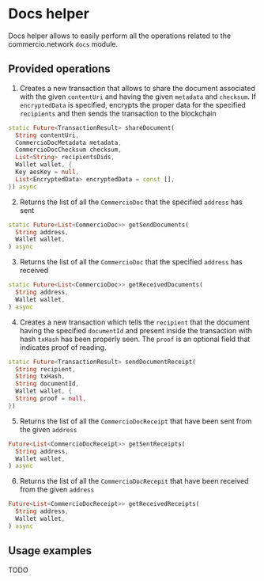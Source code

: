 # Docs helper
Docs helper allows to easily perform all the operations related to the commercio.network `docs` module.

## Provided operations

1. Creates a new transaction that allows to share the document associated with the given `contentUri` and having the given
`metadata` and `checksum`. If `encryptedData` is specified, encrypts the proper data for the specified `recipients` and then 
sends the transaction to the blockchain
```dart
static Future<TransactionResult> shareDocument(
  String contentUri,
  CommercioDocMetadata metadata,
  CommercioDocChecksum checksum,
  List<String> recipientsDids,
  Wallet wallet, {
  Key aesKey = null,
  List<EncryptedData> encryptedData = const [],
}) async
```

2. Returns the list of all the `CommercioDoc` that the specified `address` has sent
```dart
static Future<List<CommercioDoc>> getSendDocuments(
  String address,
  Wallet wallet,
) async
```
3. Returns the list of all the `CommercioDoc` that the specified `address` has received
```dart
static Future<List<CommercioDoc>> getReceivedDocuments(
  String address,
  Wallet wallet,
) async
```
4. Creates a new transaction which tells the `recipient` that the document having the specified `documentId` and present
inside the transaction with hash `txHash` has been properly seen. The `proof` is an optional field that indicates proof of reading.
```dart
static Future<TransactionResult> sendDocumentReceipt(
  String recipient,
  String txHash,
  String documentId,
  Wallet wallet, {
  String proof = null,
}) 
```
5. Returns the list of all the `CommercioDocReceipt` that have been sent from the given `address`
```dart
Future<List<CommercioDocReceipt>> getSentReceipts(
  String address,
  Wallet wallet,
) async 
```
6. Returns the list of all the `CommercioDocRecepit` that have been received from the given `address`
```dart
Future<List<CommercioDocReceipt>> getReceivedReceipts(
  String address,
  Wallet wallet,
) async 
```
## Usage examples
TODO
